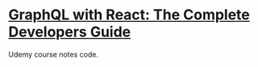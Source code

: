 # [GraphQL with React: The Complete Developers Guide](https://www.udemy.com/course/graphql-with-react-course/)

Udemy course notes code. 